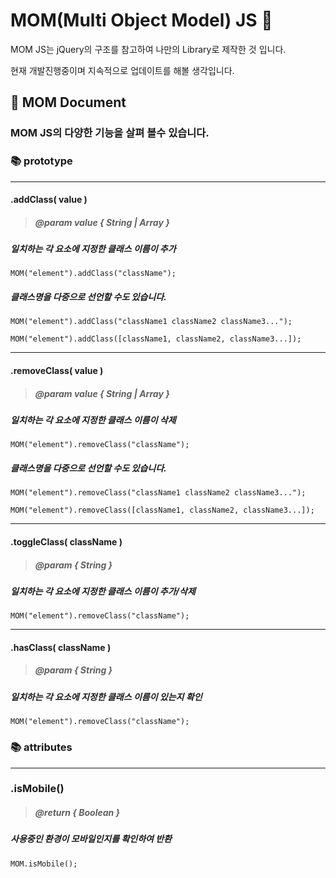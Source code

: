 # MOM(Multi Object Model) JS 👸
MOM JS는 jQuery의 구조를 참고하여 나만의 Library로 제작한 것 입니다. 

현재 개발진행중이며 지속적으로 업데이트를 해볼 생각입니다.

## 📃 MOM Document
### MOM JS의 다양한 기능을 살펴 볼수 있습니다.
### 📚 prototype
---

#### .addClass( value ) 
> ##### @param value { String | Array } 
##### 일치하는 각 요소에 지정한 클래스 이름이 추가
```
MOM("element").addClass("className");
```
##### 클래스명을 다중으로 선언할 수도 있습니다.
``` 
MOM("element").addClass("className1 className2 className3...");

MOM("element").addClass([className1, className2, className3...]);
```
---

#### .removeClass( value )
> ##### @param value { String | Array } 
##### 일치하는 각 요소에 지정한 클래스 이름이 삭제
```
MOM("element").removeClass("className");
```
##### 클래스명을 다중으로 선언할 수도 있습니다.
``` 
MOM("element").removeClass("className1 className2 className3...");

MOM("element").removeClass([className1, className2, className3...]);
```
---

#### .toggleClass( className )
> ##### @param { String } 
##### 일치하는 각 요소에 지정한 클래스 이름이 추가/삭제
```
MOM("element").removeClass("className");
```
---

#### .hasClass( className )
> ##### @param { String } 
##### 일치하는 각 요소에 지정한 클래스 이름이 있는지 확인
```
MOM("element").removeClass("className");
```


### 📚 attributes
---
### .isMobile()
> ##### @return { Boolean } 
##### 사용중인 환경이 모바일인지를 확인하여 반환
```
MOM.isMobile();
```
